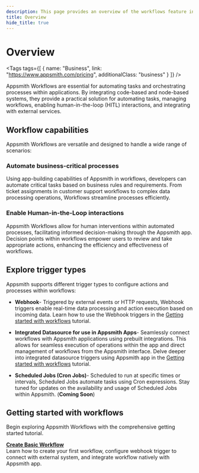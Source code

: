 ```yaml
---
description: This page provides an overview of the workflows feature in Appsmith, detailing its key components and functionality.
title: Overview
hide_title: true
---
```

<!-- vale off -->

<div className="tag-wrapper">
 <h1>Overview </h1>

<Tags
tags={[
{ name: "Business", link: "https://www.appsmith.com/pricing", additionalClass: "business" }
]}
/>

</div>

<!-- vale on -->

Appsmith Workflows are essential for automating tasks and orchestrating processes within applications. By integrating code-based and node-based systems, they provide a practical solution for automating tasks, managing workflows, enabling human-in-the-loop (HITL) interactions, and integrating with external services.

## Workflow capabilities

Appsmith Workflows are versatile and designed to handle a wide range of scenarios:

### Automate business-critical processes

Using app-building capabilities of Appsmith in workflows, developers can automate critical tasks based on business rules and requirements. From ticket assignments in customer support workflows to complex data processing operations, Workflows streamline processes efficiently.

### Enable Human-in-the-Loop interactions

Appsmith Workflows allow for human interventions within automated processes, facilitating informed decision-making through the Appsmith app. Decision points within workflows empower users to review and take appropriate actions, enhancing the efficiency and effectiveness of workflows.

## Explore trigger types

Appsmith supports different trigger types to configure actions and processes within workflows:

- **Webhook**- Triggered by external events or HTTP requests, Webhook triggers enable real-time data processing and action execution based on incoming data. Learn how to use the Webhook triggers in the [Getting started with workflows](#getting-started-with-workflows) tutorial.
  
- **Integrated Datasource for use in Appsmith Apps**- Seamlessly connect workflows with Appsmith applications using prebuilt integrations. This allows for seamless execution of operations within the app and direct management of workflows from the Appsmith interface. Delve deeper into integrated datasource triggers using Appsmith app in the [Getting started with workflows](#getting-started-with-workflows) tutorial.

- **Scheduled Jobs (Cron Jobs)**- Scheduled to run at specific times or intervals, Scheduled Jobs automate tasks using Cron expressions. Stay tuned for updates on the availability and usage of Scheduled Jobs within Appsmith. (**Coming Soon**)

## Getting started with workflows

Begin exploring Appsmith Workflows with the comprehensive getting started tutorial. 

<div className="containerGridSampleApp">
   <div className="containerColumnSampleApp columnGrid column-one">
    <div className="containerCol">
      </div> 
      <b><a href="/workflows/tutorials/create-workflow">Create Basic Workflow</a></b>
      <div className="containerDescription">
        Learn how to create your first workflow, configure webhook trigger to connect with external system, and integrate workflow natively with Appsmith app.
      </div>
   </div>
   <div className="columnGrid column-two" style={{margin: "10px"}}>
   </div>
</div>
